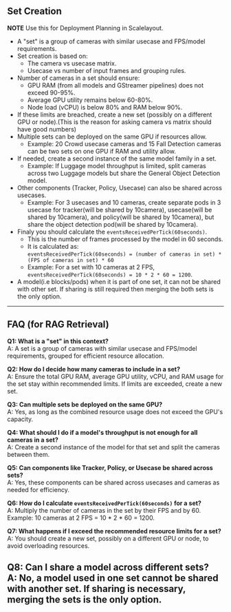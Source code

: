 ## Set Creation

**NOTE** Use this for Deployment Planning in Scalelayout.

- A "set" is a group of cameras with similar usecase and FPS/model requirements.
- Set creation is based on:
  - The camera vs usecase matrix.
  - Usecase vs number of input frames and grouping rules.
- Number of cameras in a set should ensure:
  - GPU RAM (from all models and GStreamer pipelines) does not exceed 90-95%.
  - Average GPU utility remains below 60-80%.
  - Node load (vCPU) is below 80% and RAM below 90%.
- If these limits are breached, create a new set (possibly on a different GPU or node).(This is the reason for asking camera vs matrix should have good numbers)
- Multiple sets can be deployed on the same GPU if resources allow.
  - Example: 20 Crowd usecase cameras and 15 Fall Detection cameras can be two sets on one GPU if RAM and utility allow.
- If needed, create a second instance of the same model family in a set.
  - Example: If Luggage model throughput is limited, split cameras across two Luggage models but share the General Object Detection model.
- Other components (Tracker, Policy, Usecase) can also be shared across usecases.
  - Example: For 3 usecases and 10 cameras, create separate pods in 3 usecase for tracker(will be shared by 10camera), usecase(will be shared by 10camera), and policy(will be shared by 10camera), but share the object detection pod(will be shared by 10camera).
- Finaly you should calculate the `eventsReceivedPerTick(60seconds)`.
  - This is the number of frames processed by the model in 60 seconds.
  - It is calculated as:  
    `eventsReceivedPerTick(60seconds) = (number of cameras in set) * (FPS of cameras in set) * 60`
  - Example: For a set with 10 cameras at 2 FPS, `eventsReceivedPerTick(60seconds) = 10 * 2 * 60 = 1200`.
- A model(i.e blocks/pods) when it is part of one set, it can not be shared with other set. If sharing is still required then merging  the both sets is the only option.
---

## FAQ (for RAG Retrieval)

**Q1: What is a "set" in this context?**  
A: A set is a group of cameras with similar usecase and FPS/model requirements, grouped for efficient resource allocation.

**Q2: How do I decide how many cameras to include in a set?**  
A: Ensure the total GPU RAM, average GPU utility, vCPU, and RAM usage for the set stay within recommended limits. If limits are exceeded, create a new set.

**Q3: Can multiple sets be deployed on the same GPU?**  
A: Yes, as long as the combined resource usage does not exceed the GPU's capacity.

**Q4: What should I do if a model's throughput is not enough for all cameras in a set?**  
A: Create a second instance of the model for that set and split the cameras between them.

**Q5: Can components like Tracker, Policy, or Usecase be shared across sets?**  
A: Yes, these components can be shared across usecases and cameras as needed for efficiency.

**Q6: How do I calculate `eventsReceivedPerTick(60seconds)` for a set?**  
A: Multiply the number of cameras in the set by their FPS and by 60. Example: 10 cameras at 2 FPS = 10 * 2 * 60 = 1200.

**Q7: What happens if I exceed the recommended resource limits for a set?**  
A: You should create a new set, possibly on a different GPU or node, to avoid overloading resources.

**Q8: Can I share a model across different sets?**  
A: No, a model used in one set cannot be shared with another set. If sharing is necessary, merging the sets is the only option.
---